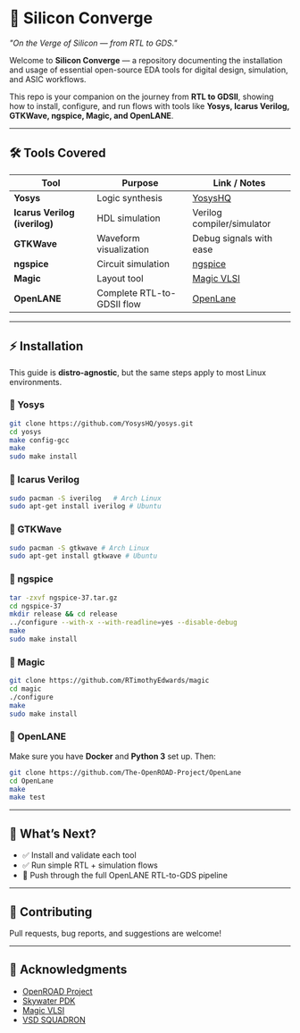 # 🧪 Silicon Converge  
*"On the Verge of Silicon — from RTL to GDS."*  

Welcome to **Silicon Converge** — a repository documenting the installation and usage of essential open-source EDA tools for digital design, simulation, and ASIC workflows.  

This repo is your companion on the journey from **RTL to GDSII**, showing how to install, configure, and run flows with tools like **Yosys, Icarus Verilog, GTKWave, ngspice, Magic, and OpenLANE**.  

---

## 🛠️ Tools Covered  

| Tool        | Purpose                               | Link / Notes |
|-------------|---------------------------------------|--------------|
| **Yosys**   | Logic synthesis                       | [YosysHQ](https://github.com/YosysHQ/yosys) |
| **Icarus Verilog (iverilog)** | HDL simulation | Verilog compiler/simulator |
| **GTKWave** | Waveform visualization                | Debug signals with ease |
| **ngspice** | Circuit simulation                    | [ngspice](https://sourceforge.net/projects/ngspice/files/) |
| **Magic**   | Layout tool                           | [Magic VLSI](https://github.com/RTimothyEdwards/magic) |
| **OpenLANE**| Complete RTL-to-GDSII flow            | [OpenLane](https://github.com/The-OpenROAD-Project/OpenLane) |

---

## ⚡ Installation  

This guide is **distro-agnostic**, but the same steps apply to most Linux environments.  

### 🔹 Yosys  
```bash
git clone https://github.com/YosysHQ/yosys.git
cd yosys
make config-gcc
make
sudo make install
````

### 🔹 Icarus Verilog

```bash
sudo pacman -S iverilog   # Arch Linux
sudo apt-get install iverilog # Ubuntu
```

### 🔹 GTKWave

```bash
sudo pacman -S gtkwave # Arch Linux
sudo apt-get install gtkwave # Ubuntu
```

### 🔹 ngspice

```bash
tar -zxvf ngspice-37.tar.gz
cd ngspice-37
mkdir release && cd release
../configure --with-x --with-readline=yes --disable-debug
make
sudo make install
```

### 🔹 Magic

```bash
git clone https://github.com/RTimothyEdwards/magic
cd magic
./configure
make
sudo make install
```

### 🔹 OpenLANE

Make sure you have **Docker** and **Python 3** set up. Then:

```bash
git clone https://github.com/The-OpenROAD-Project/OpenLane
cd OpenLane
make
make test
```

---

## 🎯 What’s Next?

* ✅ Install and validate each tool
* ✅ Run simple RTL + simulation flows
* 🚀 Push through the full OpenLANE RTL-to-GDS pipeline

---

## 🤝 Contributing

Pull requests, bug reports, and suggestions are welcome!

---

## 🌟 Acknowledgments

* [OpenROAD Project](https://theopenroadproject.org/)
* [Skywater PDK](https://github.com/google/skywater-pdk)
* [Magic VLSI](https://opencircuitdesign.com/magic/)
* [VSD SQUADRON](https://www.vlsisystemdesign.com/vsdsquadron/)
